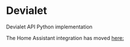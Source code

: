 # Devialet
Devialet API Python implementation

The Home Assistant integration has moved [here:](https://github.com/fwestenberg/homeassistant-devialet)

